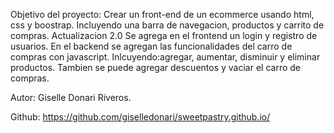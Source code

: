 Objetivo del proyecto: Crear un front-end de un ecommerce usando html, css y boostrap. Incluyendo una barra de navegacion, productos y carrito de compras.
Actualizacion 2.0 Se agrega en el frontend un login y registro de usuarios. En el backend se agregan las funcionalidades del carro de compras con javascript.
Inlcuyendo:agregar, aumentar, disminuir y eliminar productos. Tambien se puede agregar descuentos y vaciar el carro de compras.

Autor: Giselle Donari Riveros.

Github: https://github.com/giselledonari/sweetpastry.github.io/
